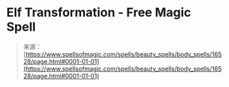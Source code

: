 <!--yml
category: 未分类
date: 2024-06-12 18:56:54
-->

# Elf Transformation - Free Magic Spell

> 来源：[https://www.spellsofmagic.com/spells/beauty_spells/body_spells/16528/page.html#0001-01-01](https://www.spellsofmagic.com/spells/beauty_spells/body_spells/16528/page.html#0001-01-01)